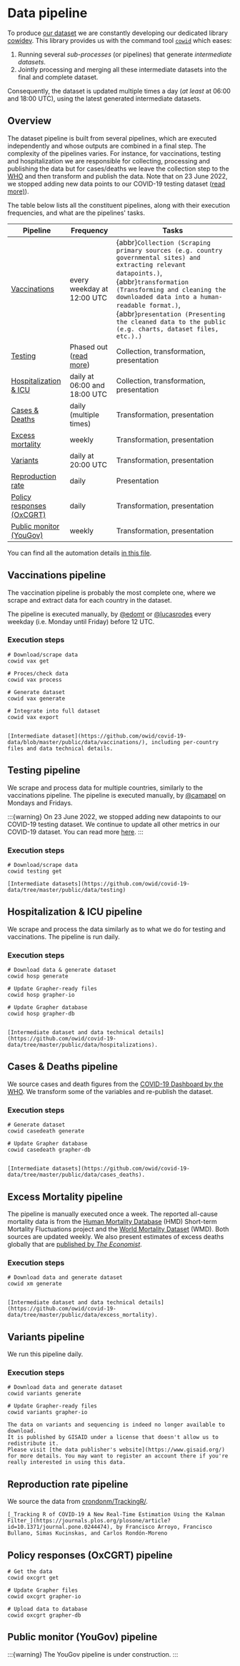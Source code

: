 # Data pipeline
To produce [our dataset](../dataset) we are constantly developing our dedicated library [cowidev](../cowidev/index). This library provides us with the
command tool [`cowid`](../cowidev/cowid-api) which eases:

1. Running several _sub-processes_ (or pipelines) that generate _intermediate datasets_.
2. Jointly processing and merging all these intermediate datasets into the final and complete dataset.  

Consequently, the dataset is updated multiple times a day (_at least_ at 06:00 and 18:00 UTC), using the latest generated intermediate datasets.


## Overview
The dataset pipeline is built from several pipelines, which are executed independently and whose outputs are combined in
a final step. The complexity of the pipelines varies. For instance, for vaccinations, testing and hospitalization
we are responsible for collecting, processing and publishing the data but for cases/deaths we leave the collection step to the [WHO](https://covid19.who.int/) and then transform and publish the data. Note
that on 23 June 2022, we stopped adding new data points to our COVID-19 testing dataset ([read more)](https://github.com/owid/covid-19-data/discussions/2667)).

The table below lists all the constituent pipelines, along with their execution frequencies, and what are the pipelines'
tasks.

| **Pipeline**              | **Frequency**                | **Tasks**                             |
|---------------------------|------------------------------|------------------------------------------|
| [Vaccinations](#vaccinations-pipeline)               | every weekday at 12:00 UTC           | {abbr}`Collection (Scraping primary sources (e.g. country governmental sites) and extracting relevant datapoints.)`, {abbr}`transformation (Transforming and cleaning the downloaded data into a human-readable format.)`, {abbr}`presentation (Presenting the cleaned data to the public (e.g. charts, dataset files, etc.).)` |
| [Testing](#testing-pipeline)                   | Phased out ([read more](https://github.com/owid/covid-19-data/discussions/2667))             | Collection, transformation, presentation |
| [Hospitalization & ICU](#hospitalization-icu-pipeline)     | daily at 06:00 and 18:00 UTC | Collection, transformation, presentation |
| [Cases & Deaths](#cases-deaths-pipeline)      | daily (multiple times)     | Transformation, presentation             |
| [Excess mortality](#excess-mortality-pipeline)          | weekly | Transformation, presentation             |
| [Variants](#variants-pipeline)                  | daily at 20:00 UTC           | Transformation, presentation             |
| [Reproduction rate](#reproduction-rate-pipeline)         | daily                        | Presentation                             |
| [Policy responses (OxCGRT)](#policy-responses-oxcgrt-pipeline) | daily                        | Transformation, presentation             |
| [Public monitor (YouGov)](#public-monitor-yougov-pipeline) | weekly                        | Transformation, presentation             |

You can find all the automation details [in this file](https://github.com/owid/covid-19-data/blob/master/scripts/scripts/autoupdate.sh).

## Vaccinations pipeline
The vaccination pipeline is probably the most complete one, where we scrape and extract data for each country in the
dataset.

The pipeline is executed manually, by [@edomt](https://github.com/edomt) or [@lucasrodes](https://github.com/lucasrodes)
every weekday (i.e. Monday until Friday) before 12 UTC.

### Execution steps
```
# Download/scrape data
cowid vax get

# Proces/check data
cowid vax process

# Generate dataset
cowid vax generate

# Integrate into full dataset
cowid vax export
```

```{seealso}

[Intermediate dataset](https://github.com/owid/covid-19-data/blob/master/public/data/vaccinations/), including per-country files and data technical details.
```

## Testing pipeline
We scrape and process data for multiple countries, similarly to the vaccinations pipeline. The pipeline is executed manually, by [@camapel](https://github.com/camapel) on Mondays and Fridays.

:::{warning}
On 23 June 2022, we stopped adding new datapoints to our COVID-19 testing dataset. We continue to update
all other metrics in our COVID-19 dataset. You can read more [here](https://github.com/owid/covid-19-data/discussions/2667).
:::

### Execution steps

```
# Download/scrape data
cowid testing get
```

```{seealso}
[Intermediate datasets](https://github.com/owid/covid-19-data/tree/master/public/data/testing)
```
## Hospitalization & ICU pipeline
We scrape and process the data similarly as to what we do for testing and vaccinations. The pipeline is run daily.

### Execution steps

```
# Download data & generate dataset
cowid hosp generate

# Update Grapher-ready files
cowid hosp grapher-io

# Update Grapher database
cowid hosp grapher-db
```

```{seealso}

[Intermediate dataset and data technical details](https://github.com/owid/covid-19-data/tree/master/public/data/hospitalizations).
```

## Cases & Deaths pipeline
We source cases and death figures from the [COVID-19 Dashboard by the WHO](https://covid19.who.int/). We transform some of the variables and
re-publish the dataset.
### Execution steps

```
# Generate dataset
cowid casedeath generate

# Update Grapher database
cowid casedeath grapher-db
```


```{seealso}

[Intermediate datasets](https://github.com/owid/covid-19-data/tree/master/public/data/cases_deaths).
```

## Excess Mortality pipeline
The pipeline is manually executed once a week. The reported all-cause mortality data is from the [Human Mortality Database](https://www.mortality.org/) (HMD) Short-term Mortality Fluctuations project and the [World Mortality Dataset](https://github.com/akarlinsky/world_mortality) (WMD). Both sources are updated weekly. We also present estimates of excess deaths globally that are [published by _The Economist_](https://github.com/TheEconomist/covid-19-the-economist-global-excess-deaths-model).


### Execution steps

```
# Download data and generate dataset
cowid xm generate
```

```{seealso}

[Intermediate dataset and data technical details](https://github.com/owid/covid-19-data/tree/master/public/data/excess_mortality).
```

## Variants pipeline
We run this pipeline daily. 
### Execution steps

```
# Download data and generate dataset
cowid variants generate

# Update Grapher-ready files
cowid variants grapher-io
```

```{note}
The data on variants and sequencing is indeed no longer available to download.
It is published by GISAID under a license that doesn't allow us to redistribute it.
Please visit [the data publisher's website](https://www.gisaid.org/) for more details. You may want to register an account there if you're really interested in using this data.
```
## Reproduction rate pipeline
We source the data from [crondonm/TrackingR/](https://github.com/crondonm/TrackingR/).

```{seealso}
[_Tracking R of COVID-19 A New Real-Time Estimation Using the Kalman Filter_](https://journals.plos.org/plosone/article?id=10.1371/journal.pone.0244474), by Francisco Arroyo, Francisco Bullano, Simas Kucinskas, and Carlos Rondón-Moreno

```
## Policy responses (OxCGRT) pipeline

```
# Get the data
cowid oxcgrt get

# Update Grapher files
cowid oxcgrt grapher-io

# Upload data to database
cowid oxcgrt grapher-db
```



## Public monitor (YouGov) pipeline

:::{warning}
The YouGov pipeline is under construction.
:::
